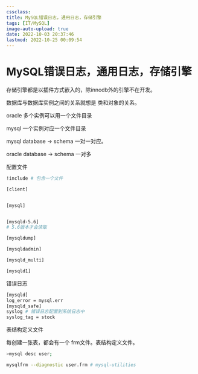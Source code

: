 ```yaml
---
cssclass:
title: MySQL错误日志，通用日志，存储引擎
tags: [IT/MySQL]
image-auto-upload: true
date: 2022-10-03 20:37:46
lastmod: 2022-10-25 00:09:54
---
```

# MySQL错误日志，通用日志，存储引擎
存储引擎都是以插件方式嵌入的，除innodb外的引擎不在开发。

数据库与数据库实例之间的关系就想是 类和对象的关系。

oracle 多个实例可以用一个文件目录

mysql 一个实例对应一个文件目录

mysql database → schema 一对一对应。

oracle database → schema 一对多

配置文件

```Bash
!include # 包含一个文件

[client]


[mysql]


[mysqld-5.6]
# 5.6版本才会读取

[mysqldump]

[mysqldadmin]

[mysqld_multi]

[mysqld1]


```

错误日志

```Bash
[mysqld]
log_error = mysql.err
[mysqld_safe]
syslog # 错误日志配置到系统日志中
syslog_tag = stock 
```

表结构定义文件

每创建一张表，都会有一个 frm文件。表结构定义文件。

```Bash
>mysql desc user;

mysqlfrm --diagnostic user.frm # mysql-utilities
```